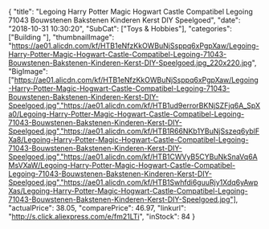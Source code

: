 {
	"title": "Legoing Harry Potter Magic Hogwart Castle Compatibel Legoing 71043 Bouwstenen Bakstenen Kinderen Kerst DIY Speelgoed",
	"date": "2018-10-31 10:30:20",
	"SubCat": ["Toys & Hobbies"],
	"categories": ["Building "],
	"thumbnailImage": "https://ae01.alicdn.com/kf/HTB1eNfzKkOWBuNjSsppq6xPgpXaw/Legoing-Harry-Potter-Magic-Hogwart-Castle-Compatibel-Legoing-71043-Bouwstenen-Bakstenen-Kinderen-Kerst-DIY-Speelgoed.jpg_220x220.jpg",
	"BigImage": ["https://ae01.alicdn.com/kf/HTB1eNfzKkOWBuNjSsppq6xPgpXaw/Legoing-Harry-Potter-Magic-Hogwart-Castle-Compatibel-Legoing-71043-Bouwstenen-Bakstenen-Kinderen-Kerst-DIY-Speelgoed.jpg","https://ae01.alicdn.com/kf/HTB1ud9errorBKNjSZFjq6A_SpXa0/Legoing-Harry-Potter-Magic-Hogwart-Castle-Compatibel-Legoing-71043-Bouwstenen-Bakstenen-Kinderen-Kerst-DIY-Speelgoed.jpg","https://ae01.alicdn.com/kf/HTB1R66NKb1YBuNjSszeq6yblFXa8/Legoing-Harry-Potter-Magic-Hogwart-Castle-Compatibel-Legoing-71043-Bouwstenen-Bakstenen-Kinderen-Kerst-DIY-Speelgoed.jpg","https://ae01.alicdn.com/kf/HTB1CWVyB5CYBuNkSnaVq6AMsVXaW/Legoing-Harry-Potter-Magic-Hogwart-Castle-Compatibel-Legoing-71043-Bouwstenen-Bakstenen-Kinderen-Kerst-DIY-Speelgoed.jpg","https://ae01.alicdn.com/kf/HTB1Swhfdi6guuRjy1Xdq6yAwpXas/Legoing-Harry-Potter-Magic-Hogwart-Castle-Compatibel-Legoing-71043-Bouwstenen-Bakstenen-Kinderen-Kerst-DIY-Speelgoed.jpg"],
	"actualPrice": 38.05,
	"comparePrice": 46.97,
	"linkurl": "http://s.click.aliexpress.com/e/fm21LTi",
	"inStock": 84
}
